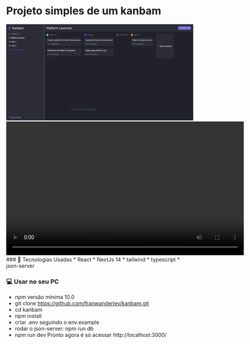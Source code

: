 # Projeto simples de um kanbam
<img src="https://github.com/franwanderley/kanbam/blob/master/public/img/kanbam-print.png" alt="Prints do projeto kanbam" />
<video width="640" height="360" autoplay>
  <source src="https://github.com/franwanderley/kanbam/blob/master/public/video/capture.webm" type="video/webm">
  Seu navegador não suporta a tag de vídeo.
</video>
### 🚀 Tecnologias Usadas
* React
* NextJs 14
* tailwind
* typescript
* json-server

### 💻 Usar no seu PC
* npm versão minima 10.0
* git clone https://github.com/franwanderley/kanbam.git
* cd kanbam
* npm install
* criar .env seguindo o env.example
* rodar o json-server: npm run db
* npm run dev Pronto agora é só acessar http://localhost:3000/